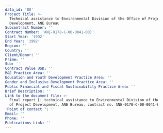 ```yaml
---
data_id: '88'
Project Title: >-
  Technical assistance to Environmental Division of the Office of Project
  Development, ANE Bureau
Subcontract Number: ''
Contract Number: 'ANE-0178-C-00-0041-00]'
Start Year: '1992'
End Year: '1992'
Region: ''
Country: ''
Client/Donor: ''
Prime: ''
Sub: ''
Contract Value USD: ''
M&E Practice Area: ''
Education and Youth Development Practice Area: ''
Gender and Inclusive Development Practice Area: ''
Public Financial and Fiscal Sustainability Practice Area: ''
Brief Description: ''
Link to the document file: >-
  Final report [: technical assistance to Environmental Division of the Office
  of Project Development, ANE Bureau, contract no. ANE-0178-C-00-0041-00]��_
'Point of contact ': ''
Email: ''
Phone: ''
Publications Link: ''
---
```

